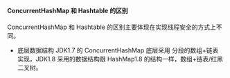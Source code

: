 
#### ConcurrentHashMap 和 Hashtable 的区别
ConcurrentHashMap 和 Hashtable 的区别主要体现在实现线程安全的方式上不同。     
* 底层数据结构
  JDK1.7 的 ConcurrentHashMap 底层采用 分段的数组+链表 实现，JDK1.8 采用的数据结构跟 HashMap1.8 的结构一样，数组+链表/红黑二叉树。